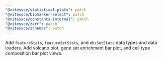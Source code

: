 ```yaml
---
"@vitessce/statistical-plots": patch
"@vitessce/biomarker-select": patch
"@vitessce/constants-internal": patch
"@vitessce/zarr": patch
"@vitessce/schemas": patch
---
```


Add `featureStats`, `featureSetStats`, and `obsSetStats` data types and data loaders. Add volcano plot, gene set enrichment bar plot, and cell type composition bar plot views.
